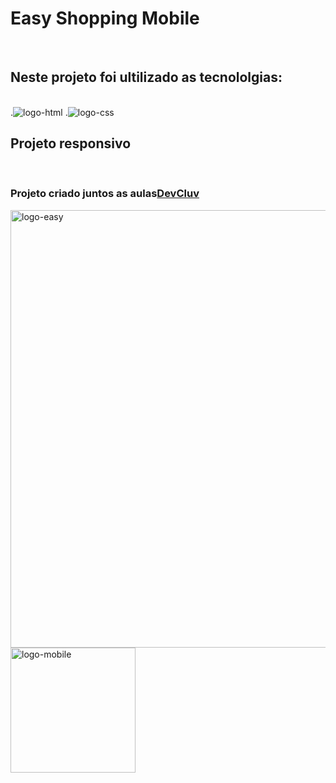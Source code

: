 <h1>Easy Shopping Mobile</h1>
<br>
<h2>Neste projeto foi ultilizado as tecnololgias:</h2>
<br>
   .<img src="https://img.shields.io/badge/HTML-239120?style=for-the-badge&logo=html5&logoColor=white" alt="logo-html"/>
   .<img src="https://img.shields.io/badge/CSS-239120?&style=for-the-badge&logo=css3&logoColor=white" alt="logo-css"/>
<br>
<h2>Projeto responsivo</h2> 
<br>
<h3>Projeto criado juntos as aulas<a href="https://rodolfomori.com.br/devclub">DevCluv</a></h3>
<img src="https://github.com/gil-sousa2180/easy-shopping-mobile/blob/main/deskop.png?raw=true" alt="logo-easy" width="700px"/>
<br>
<img src="https://github.com/gil-sousa2180/easy-shopping-mobile/blob/main/mobile.png?raw=true" alt="logo-mobile" width="200px"/>
<br>




